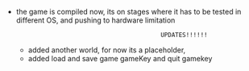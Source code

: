 
- the game is compiled now, its on stages where it has to be tested in different OS, and pushing to hardware limitation
  
                                              UPDATES!!!!!!
  - added another world, for now its a placeholder,
  - added load and save game gameKey and quit gamekey
